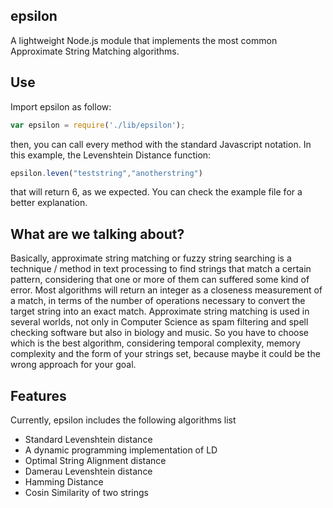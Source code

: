 epsilon
---

A lightweight Node.js module that implements the most common Approximate String Matching algorithms.

Use
---
Import epsilon as follow:

```js
var epsilon = require('./lib/epsilon');
```
then, you can call every method with the standard Javascript notation. In this example, the Levenshtein Distance function:

```js
epsilon.leven("teststring","anotherstring")
```
that will return 6, as we expected. You can check the example file for a better explanation.

What are we talking about?
---
Basically, approximate string matching or fuzzy string searching is a technique / method in text processing to find strings that match a certain pattern, considering that one or more of them can suffered some kind of error. Most algorithms will return an integer as a closeness measurement of a match, in terms of the number of operations necessary to convert the target string into an exact match. Approximate string matching is used in several worlds, not only in Computer Science as spam filtering and spell checking software but also in biology and music. So you have to choose which is the best algorithm, considering temporal complexity, memory complexity and the form of your strings set, because maybe it could be the wrong approach for your goal.

Features
---
Currently, epsilon includes the following algorithms list
* Standard Levenshtein distance
* A dynamic programming implementation of LD
* Optimal String Alignment distance
* Damerau Levenshtein distance
* Hamming Distance
* Cosin Similarity of two strings

